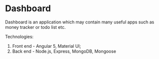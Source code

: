 # Dashboard
Dashboard is an application which may contain many useful apps such as money tracker or todo list etc.

Technologies:
1. Front end - Angular 5, Material UI;
2. Back end - Node.js, Express, MongoDB, Mongoose  
